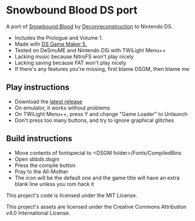 # Snowbound Blood DS port

A port of [Snowbound
Blood](https://deconreconstruction.itch.io/snowbound-blood) by
[Deconreconstruction](https://deconreconstruction.com/) to Nintendo DS.

* Includes the Prologue and Volume 1.
* Made with [DS Game Maker
  5.](https://github.com/DigitalDesignDude/DS-Game-Maker-5-Setup)
* Tested on DeSmuME and Nintendo DSi with TWiLight Menu++
* Lacking music because NitroFS won't play nicely
* Lacking saving because FAT won't play nicely
* If there's any features you're missing, first blame DSGM, then blame me 

## Play instructions
* Download the [latest release](https://github.com/TilTNeXus/snowbound-ds/releases/latest)
* On emulator, it works without problems
* On TWiLight Menu++, press Y and change "Game Loader" to Unlaunch
* Don't press too many buttons, and try to ignore graphical glitches

## Build instructions
* Move contents of fontspecial to \<DSGM folder\>/Fonts/CompiledBins
* Open sbbds.dsgm
* Press the compile button
* Pray to the All-Mother
* The icon will be the default one and the game title will have an
  extra blank line unless you rom hack it

This project's code is licensed under the MIT License. 

This project's assets are licensed under the Creative Commons Attribution v4.0
International License.
